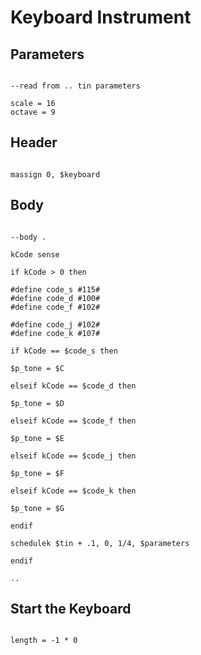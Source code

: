 # Keyboard Instrument

## Parameters

```scenario oscilla

--read from .. tin parameters

scale = 16
octave = 9

```

## Header

```scenario oscilla

massign 0, $keyboard

```

## Body

```scenario oscilla

--body .

kCode sense

if kCode > 0 then

#define code_s #115#
#define code_d #100#
#define code_f #102#

#define code_j #102#
#define code_k #107#

if kCode == $code_s then

$p_tone = $C

elseif kCode == $code_d then

$p_tone = $D

elseif kCode == $code_f then

$p_tone = $E

elseif kCode == $code_j then

$p_tone = $F

elseif kCode == $code_k then

$p_tone = $G

endif

schedulek $tin + .1, 0, 1/4, $parameters

endif

..

```

## Start the Keyboard

```scenario oscilla

length = -1 * 0

```
